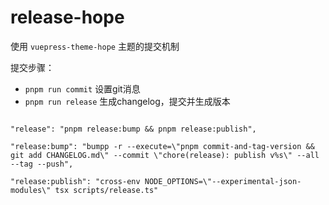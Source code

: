 # release-hope

使用 `vuepress-theme-hope` 主题的提交机制

提交步骤：
- `pnpm run commit` 设置git消息
- `pnpm run release` 生成changelog，提交并生成版本


```shell

"release": "pnpm release:bump && pnpm release:publish",

"release:bump": "bumpp -r --execute=\"pnpm commit-and-tag-version && git add CHANGELOG.md\" --commit \"chore(release): publish v%s\" --all --tag --push",

"release:publish": "cross-env NODE_OPTIONS=\"--experimental-json-modules\" tsx scripts/release.ts"

 ```
